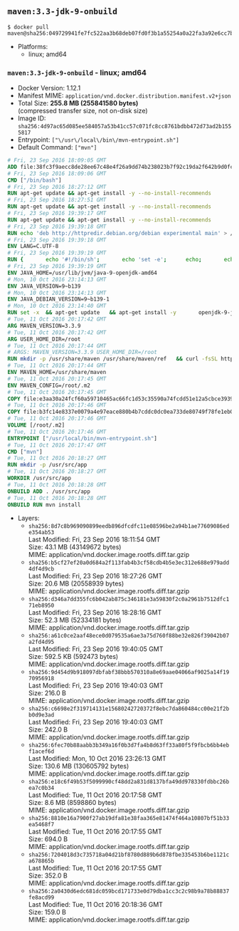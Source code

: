 ## `maven:3.3-jdk-9-onbuild`

```console
$ docker pull maven@sha256:049729941fe7fc522aa3b68deb07fd0f3b1a55254a0a22fa3a92e6cc7b9b21b8
```

-	Platforms:
	-	linux; amd64

### `maven:3.3-jdk-9-onbuild` - linux; amd64

-	Docker Version: 1.12.1
-	Manifest MIME: `application/vnd.docker.distribution.manifest.v2+json`
-	Total Size: **255.8 MB (255841580 bytes)**  
	(compressed transfer size, not on-disk size)
-	Image ID: `sha256:4d97ac65d085ee584057a53b41cc57c071fc8cc8761bdbb472d73ad2b1555817`
-	Entrypoint: `["\/usr\/local\/bin\/mvn-entrypoint.sh"]`
-	Default Command: `["mvn"]`

```dockerfile
# Fri, 23 Sep 2016 18:09:05 GMT
ADD file:38fc3f9aecc8de28ee67c48e4f26a9dd74b238023b7f92c19da2f642b9d0fc14 in / 
# Fri, 23 Sep 2016 18:09:06 GMT
CMD ["/bin/bash"]
# Fri, 23 Sep 2016 18:27:12 GMT
RUN apt-get update && apt-get install -y --no-install-recommends 		ca-certificates 		curl 		wget 	&& rm -rf /var/lib/apt/lists/*
# Fri, 23 Sep 2016 18:27:51 GMT
RUN apt-get update && apt-get install -y --no-install-recommends 		bzr 		git 		mercurial 		openssh-client 		subversion 				procps 	&& rm -rf /var/lib/apt/lists/*
# Fri, 23 Sep 2016 19:39:17 GMT
RUN apt-get update && apt-get install -y --no-install-recommends 		bzip2 		unzip 		xz-utils 	&& rm -rf /var/lib/apt/lists/*
# Fri, 23 Sep 2016 19:39:18 GMT
RUN echo 'deb http://httpredir.debian.org/debian experimental main' > /etc/apt/sources.list.d/experimental.list
# Fri, 23 Sep 2016 19:39:18 GMT
ENV LANG=C.UTF-8
# Fri, 23 Sep 2016 19:39:19 GMT
RUN { 		echo '#!/bin/sh'; 		echo 'set -e'; 		echo; 		echo 'dirname "$(dirname "$(readlink -f "$(which javac || which java)")")"'; 	} > /usr/local/bin/docker-java-home 	&& chmod +x /usr/local/bin/docker-java-home
# Fri, 23 Sep 2016 19:39:19 GMT
ENV JAVA_HOME=/usr/lib/jvm/java-9-openjdk-amd64
# Mon, 10 Oct 2016 23:14:13 GMT
ENV JAVA_VERSION=9~b139
# Mon, 10 Oct 2016 23:14:13 GMT
ENV JAVA_DEBIAN_VERSION=9~b139-1
# Mon, 10 Oct 2016 23:14:40 GMT
RUN set -x 	&& apt-get update 	&& apt-get install -y 		openjdk-9-jdk-headless="$JAVA_DEBIAN_VERSION" 	&& rm -rf /var/lib/apt/lists/* 	&& [ "$JAVA_HOME" = "$(docker-java-home)" ]
# Tue, 11 Oct 2016 20:17:42 GMT
ARG MAVEN_VERSION=3.3.9
# Tue, 11 Oct 2016 20:17:42 GMT
ARG USER_HOME_DIR=/root
# Tue, 11 Oct 2016 20:17:44 GMT
# ARGS: MAVEN_VERSION=3.3.9 USER_HOME_DIR=/root
RUN mkdir -p /usr/share/maven /usr/share/maven/ref   && curl -fsSL http://apache.osuosl.org/maven/maven-3/$MAVEN_VERSION/binaries/apache-maven-$MAVEN_VERSION-bin.tar.gz     | tar -xzC /usr/share/maven --strip-components=1   && ln -s /usr/share/maven/bin/mvn /usr/bin/mvn
# Tue, 11 Oct 2016 20:17:44 GMT
ENV MAVEN_HOME=/usr/share/maven
# Tue, 11 Oct 2016 20:17:45 GMT
ENV MAVEN_CONFIG=/root/.m2
# Tue, 11 Oct 2016 20:17:45 GMT
COPY file:e3aa30a24fcf60a59710465ac66fc1d53c35590a74fcdd51e12a5cbce393904b in /usr/local/bin/mvn-entrypoint.sh 
# Tue, 11 Oct 2016 20:17:46 GMT
COPY file:b3fc14e8337e0079a4e97eace880b4b7cddc0dc0ea733de80749f78fe1eb089a in /usr/share/maven/ref/ 
# Tue, 11 Oct 2016 20:17:46 GMT
VOLUME [/root/.m2]
# Tue, 11 Oct 2016 20:17:46 GMT
ENTRYPOINT ["/usr/local/bin/mvn-entrypoint.sh"]
# Tue, 11 Oct 2016 20:17:47 GMT
CMD ["mvn"]
# Tue, 11 Oct 2016 20:18:27 GMT
RUN mkdir -p /usr/src/app
# Tue, 11 Oct 2016 20:18:27 GMT
WORKDIR /usr/src/app
# Tue, 11 Oct 2016 20:18:28 GMT
ONBUILD ADD . /usr/src/app
# Tue, 11 Oct 2016 20:18:28 GMT
ONBUILD RUN mvn install
```

-	Layers:
	-	`sha256:8d7c8b969090899eedb896dfcdfc11e08596be2a94b1ae77609086ede354ab53`  
		Last Modified: Fri, 23 Sep 2016 18:11:54 GMT  
		Size: 43.1 MB (43149672 bytes)  
		MIME: application/vnd.docker.image.rootfs.diff.tar.gzip
	-	`sha256:b5cf27ef20a0d684a2f113fab4b3cf58cdb4b5e3ec312e688e979add4df4d9cb`  
		Last Modified: Fri, 23 Sep 2016 18:27:26 GMT  
		Size: 20.6 MB (20558939 bytes)  
		MIME: application/vnd.docker.image.rootfs.diff.tar.gzip
	-	`sha256:d346a7dd355fc6b042ab875c346181e3a59830f2c0a2961b7512dfc171eb8950`  
		Last Modified: Fri, 23 Sep 2016 18:28:16 GMT  
		Size: 52.3 MB (52334181 bytes)  
		MIME: application/vnd.docker.image.rootfs.diff.tar.gzip
	-	`sha256:a61c0ce2aaf48ece0d079535a6ae3a75d760f88be32e826f39042b07a2fd4d95`  
		Last Modified: Fri, 23 Sep 2016 19:40:05 GMT  
		Size: 592.5 KB (592473 bytes)  
		MIME: application/vnd.docker.image.rootfs.diff.tar.gzip
	-	`sha256:9d454d9b918097dbfabf38bbb570310a8e69aae04066af9025a14f1970956918`  
		Last Modified: Fri, 23 Sep 2016 19:40:03 GMT  
		Size: 216.0 B  
		MIME: application/vnd.docker.image.rootfs.diff.tar.gzip
	-	`sha256:c6698e2f319714131e15680242720372f8ebc7da860484cc00e21f2bb0d9e3ad`  
		Last Modified: Fri, 23 Sep 2016 19:40:03 GMT  
		Size: 242.0 B  
		MIME: application/vnd.docker.image.rootfs.diff.tar.gzip
	-	`sha256:6fec70b88aabb3b349a16f0b3d7fa4b8d63ff33a80f5f9fbcb6bb4ebf1acef6d`  
		Last Modified: Mon, 10 Oct 2016 23:26:13 GMT  
		Size: 130.6 MB (130605792 bytes)  
		MIME: application/vnd.docker.image.rootfs.diff.tar.gzip
	-	`sha256:e18c6f49b53f5099990cf48dd2a831d8137bfa49dd978330fdbbc26bea7c0b34`  
		Last Modified: Tue, 11 Oct 2016 20:17:58 GMT  
		Size: 8.6 MB (8598860 bytes)  
		MIME: application/vnd.docker.image.rootfs.diff.tar.gzip
	-	`sha256:8810e16a7900f27ab19dfa81e38faa365e81474f464a10807bf51b33ea5468f7`  
		Last Modified: Tue, 11 Oct 2016 20:17:55 GMT  
		Size: 694.0 B  
		MIME: application/vnd.docker.image.rootfs.diff.tar.gzip
	-	`sha256:7204018d3c735718a04d21bf8780d889b6d878fbe335453b6be1121ca678865b`  
		Last Modified: Tue, 11 Oct 2016 20:17:55 GMT  
		Size: 352.0 B  
		MIME: application/vnd.docker.image.rootfs.diff.tar.gzip
	-	`sha256:2a0430d6edc681dc059bcd171733e0d79dba1cc3c2c98b9a78b88837fe8acd99`  
		Last Modified: Tue, 11 Oct 2016 20:18:36 GMT  
		Size: 159.0 B  
		MIME: application/vnd.docker.image.rootfs.diff.tar.gzip
